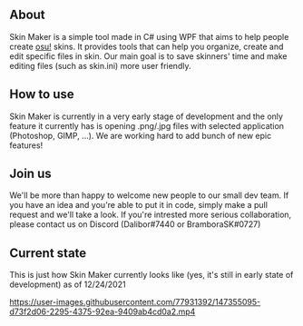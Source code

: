 ## About

Skin Maker is a simple tool made in C# using WPF that aims to help people create [osu!](https://osu.ppy.sh/home) skins. It provides tools that can help you organize, create and edit specific files in skin. Our main goal is to save skinners' time and make editing files (such as skin.ini) more user friendly.

## How to use

Skin Maker is currently in a very early stage of development and the only feature it currently has is opening .png/.jpg files with selected application (Photoshop, GIMP, ...). We are working hard to add bunch of new epic features!

## Join us

We'll be more than happy to welcome new people to our small dev team. If you have an idea and you're able to put it in code, simply make a pull request and we'll take a look. If you're intrested more serious collaboration, please contact us on Discord (Dalibor#7440 or BramboraSK#0727)

## Current state

This is just how Skin Maker currently looks like (yes, it's still in early state of development) as of 12/24/2021


https://user-images.githubusercontent.com/77931392/147355095-d73f2d06-2295-4375-92ea-9409ab4cd0a2.mp4


